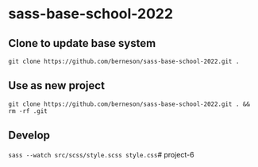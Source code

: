 # sass-base-school-2022


## Clone to update base system
`git clone https://github.com/berneson/sass-base-school-2022.git .`
## Use as new project
`git clone https://github.com/berneson/sass-base-school-2022.git . && rm -rf .git`

## Develop
`sass --watch src/scss/style.scss style.css`# project-6
